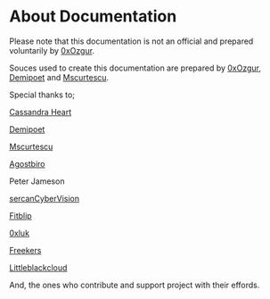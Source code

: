 # About Documentation

Please note that this documentation is not an official and prepared voluntarily by [0xOzgur](https://github.com/0xOzgur).&#x20;

Souces used to create this documentation are prepared by [0xOzgur](https://github.com/0xOzgur),  [Demipoet](https://github.com/demipoet/) and [Mscurtescu](https://github.com/mscurtescu).

Special thanks to;

[Cassandra Heart](https://github.com/CassOnMars)

[Demipoet](https://github.com/demipoet/)

[Mscurtescu](https://github.com/mscurtescu)

[Agostbiro](https://github.com/agostbiro)

Peter Jameson

[sercanCyberVision](https://github.com/sercanCyberVision)

[Fitblip](https://github.com/Fitblip)

[0xluk](https://github.com/0xluk)

[Freekers](https://github.com/Freekers)

[Littleblackcloud](https://github.com/littleblackcloud)

And, the ones who contribute and support project with their effords.
